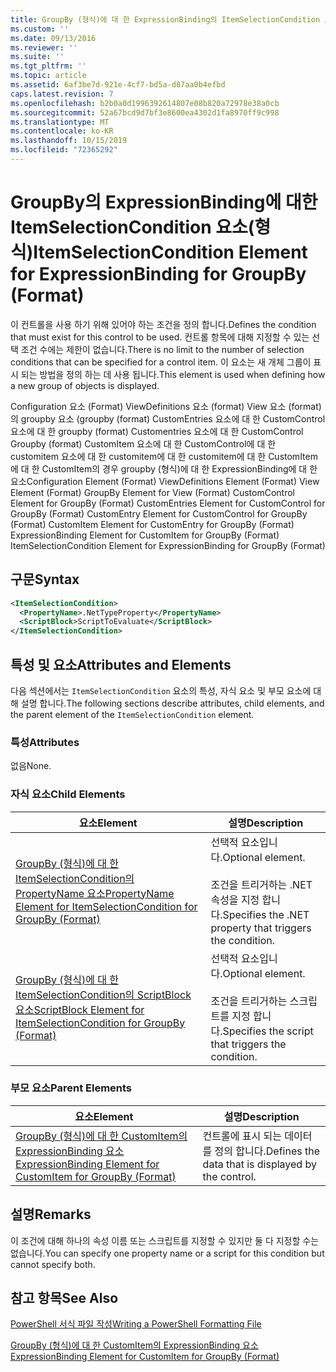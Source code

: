 ```yaml
---
title: GroupBy (형식)에 대 한 ExpressionBinding의 ItemSelectionCondition 요소 | Microsoft Docs
ms.custom: ''
ms.date: 09/13/2016
ms.reviewer: ''
ms.suite: ''
ms.tgt_pltfrm: ''
ms.topic: article
ms.assetid: 6af3be7d-921e-4cf7-bd5a-d87aa0b4efbd
caps.latest.revision: 7
ms.openlocfilehash: b2b0a0d1996392614807e08b820a72978e38a0cb
ms.sourcegitcommit: 52a67bcd9d7bf3e8600ea4302d1fa8970ff9c998
ms.translationtype: MT
ms.contentlocale: ko-KR
ms.lasthandoff: 10/15/2019
ms.locfileid: "72365292"
---
```

# <a name="itemselectioncondition-element-for-expressionbinding-for-groupby-format"></a><span data-ttu-id="3c5d5-102">GroupBy의 ExpressionBinding에 대한 ItemSelectionCondition 요소(형식)</span><span class="sxs-lookup"><span data-stu-id="3c5d5-102">ItemSelectionCondition Element for ExpressionBinding for GroupBy (Format)</span></span>

<span data-ttu-id="3c5d5-103">이 컨트롤을 사용 하기 위해 있어야 하는 조건을 정의 합니다.</span><span class="sxs-lookup"><span data-stu-id="3c5d5-103">Defines the condition that must exist for this control to be used.</span></span> <span data-ttu-id="3c5d5-104">컨트롤 항목에 대해 지정할 수 있는 선택 조건 수에는 제한이 없습니다.</span><span class="sxs-lookup"><span data-stu-id="3c5d5-104">There is no limit to the number of selection conditions that can be specified for a control item.</span></span> <span data-ttu-id="3c5d5-105">이 요소는 새 개체 그룹이 표시 되는 방법을 정의 하는 데 사용 됩니다.</span><span class="sxs-lookup"><span data-stu-id="3c5d5-105">This element is used when defining how a new group of objects is displayed.</span></span>

<span data-ttu-id="3c5d5-106">Configuration 요소 (Format) ViewDefinitions 요소 (format) View 요소 (format)의 groupby 요소 (groupby (format) CustomEntries 요소에 대 한 CustomControl 요소에 대 한 groupby (format) Customentries 요소에 대 한 CustomControl Groupby (format) CustomItem 요소에 대 한 CustomControl에 대 한 customitem 요소에 대 한 customitem에 대 한 customitem에 대 한 CustomItem에 대 한 CustomItem의 경우 groupby (형식)에 대 한 ExpressionBinding에 대 한 요소</span><span class="sxs-lookup"><span data-stu-id="3c5d5-106">Configuration Element (Format) ViewDefinitions Element (Format) View Element (Format) GroupBy Element for View (Format) CustomControl Element for GroupBy (Format) CustomEntries Element for CustomControl for GroupBy (Format) CustomEntry Element for CustomControl for GroupBy (Format) CustomItem Element for CustomEntry for GroupBy (Format) ExpressionBinding Element for CustomItem for GroupBy (Format) ItemSelectionCondition Element for ExpressionBinding for GroupBy (Format)</span></span>

## <a name="syntax"></a><span data-ttu-id="3c5d5-107">구문</span><span class="sxs-lookup"><span data-stu-id="3c5d5-107">Syntax</span></span>

```xml
<ItemSelectionCondition>
  <PropertyName>.NetTypeProperty</PropertyName>
  <ScriptBlock>ScriptToEvaluate</ScriptBlock>
</ItemSelectionCondition>
```

## <a name="attributes-and-elements"></a><span data-ttu-id="3c5d5-108">특성 및 요소</span><span class="sxs-lookup"><span data-stu-id="3c5d5-108">Attributes and Elements</span></span>

<span data-ttu-id="3c5d5-109">다음 섹션에서는 `ItemSelectionCondition` 요소의 특성, 자식 요소 및 부모 요소에 대해 설명 합니다.</span><span class="sxs-lookup"><span data-stu-id="3c5d5-109">The following sections describe attributes, child elements, and the parent element of the `ItemSelectionCondition` element.</span></span>

### <a name="attributes"></a><span data-ttu-id="3c5d5-110">특성</span><span class="sxs-lookup"><span data-stu-id="3c5d5-110">Attributes</span></span>

<span data-ttu-id="3c5d5-111">없음</span><span class="sxs-lookup"><span data-stu-id="3c5d5-111">None.</span></span>

### <a name="child-elements"></a><span data-ttu-id="3c5d5-112">자식 요소</span><span class="sxs-lookup"><span data-stu-id="3c5d5-112">Child Elements</span></span>

|<span data-ttu-id="3c5d5-113">요소</span><span class="sxs-lookup"><span data-stu-id="3c5d5-113">Element</span></span>|<span data-ttu-id="3c5d5-114">설명</span><span class="sxs-lookup"><span data-stu-id="3c5d5-114">Description</span></span>|
|-------------|-----------------|
|[<span data-ttu-id="3c5d5-115">GroupBy (형식)에 대 한 ItemSelectionCondition의 PropertyName 요소</span><span class="sxs-lookup"><span data-stu-id="3c5d5-115">PropertyName Element for ItemSelectionCondition for GroupBy (Format)</span></span>](./propertyname-element-for-itemselectioncondition-for-groupby-format.md)|<span data-ttu-id="3c5d5-116">선택적 요소입니다.</span><span class="sxs-lookup"><span data-stu-id="3c5d5-116">Optional element.</span></span><br /><br /> <span data-ttu-id="3c5d5-117">조건을 트리거하는 .NET 속성을 지정 합니다.</span><span class="sxs-lookup"><span data-stu-id="3c5d5-117">Specifies the .NET property that triggers the condition.</span></span>|
|[<span data-ttu-id="3c5d5-118">GroupBy (형식)에 대 한 ItemSelectionCondition의 ScriptBlock 요소</span><span class="sxs-lookup"><span data-stu-id="3c5d5-118">ScriptBlock Element for ItemSelectionCondition for GroupBy (Format)</span></span>](./scriptblock-element-for-itemselectioncondition-for-groupby-format.md)|<span data-ttu-id="3c5d5-119">선택적 요소입니다.</span><span class="sxs-lookup"><span data-stu-id="3c5d5-119">Optional element.</span></span><br /><br /> <span data-ttu-id="3c5d5-120">조건을 트리거하는 스크립트를 지정 합니다.</span><span class="sxs-lookup"><span data-stu-id="3c5d5-120">Specifies the script that triggers the condition.</span></span>|

### <a name="parent-elements"></a><span data-ttu-id="3c5d5-121">부모 요소</span><span class="sxs-lookup"><span data-stu-id="3c5d5-121">Parent Elements</span></span>

|<span data-ttu-id="3c5d5-122">요소</span><span class="sxs-lookup"><span data-stu-id="3c5d5-122">Element</span></span>|<span data-ttu-id="3c5d5-123">설명</span><span class="sxs-lookup"><span data-stu-id="3c5d5-123">Description</span></span>|
|-------------|-----------------|
|[<span data-ttu-id="3c5d5-124">GroupBy (형식)에 대 한 CustomItem의 ExpressionBinding 요소</span><span class="sxs-lookup"><span data-stu-id="3c5d5-124">ExpressionBinding Element for CustomItem for GroupBy (Format)</span></span>](./expressionbinding-element-for-customitem-for-groupby-format.md)|<span data-ttu-id="3c5d5-125">컨트롤에 표시 되는 데이터를 정의 합니다.</span><span class="sxs-lookup"><span data-stu-id="3c5d5-125">Defines the data that is displayed by the control.</span></span>|

## <a name="remarks"></a><span data-ttu-id="3c5d5-126">설명</span><span class="sxs-lookup"><span data-stu-id="3c5d5-126">Remarks</span></span>

<span data-ttu-id="3c5d5-127">이 조건에 대해 하나의 속성 이름 또는 스크립트를 지정할 수 있지만 둘 다 지정할 수는 없습니다.</span><span class="sxs-lookup"><span data-stu-id="3c5d5-127">You can specify one property name or a script for this condition but cannot specify both.</span></span>

## <a name="see-also"></a><span data-ttu-id="3c5d5-128">참고 항목</span><span class="sxs-lookup"><span data-stu-id="3c5d5-128">See Also</span></span>

[<span data-ttu-id="3c5d5-129">PowerShell 서식 파일 작성</span><span class="sxs-lookup"><span data-stu-id="3c5d5-129">Writing a PowerShell Formatting File</span></span>](./writing-a-powershell-formatting-file.md)

[<span data-ttu-id="3c5d5-130">GroupBy (형식)에 대 한 CustomItem의 ExpressionBinding 요소</span><span class="sxs-lookup"><span data-stu-id="3c5d5-130">ExpressionBinding Element for CustomItem for GroupBy (Format)</span></span>](./expressionbinding-element-for-customitem-for-groupby-format.md)
